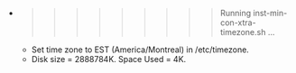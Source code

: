 * >>>>>>>>> Running inst-min-con-xtra-timezone.sh ...
  * Set time zone to EST (America/Montreal) in /etc/timezone.
  * Disk size = 2888784K. Space Used = 4K.
